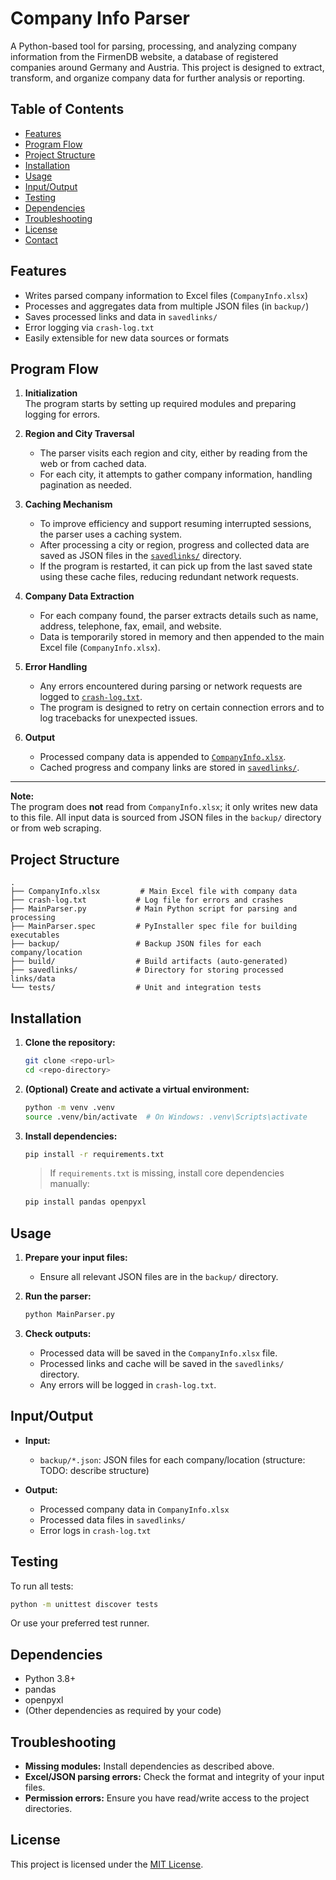 # Company Info Parser

A Python-based tool for parsing, processing, and analyzing company information from the FirmenDB website, a database of registered companies around Germany and Austria. This project is designed to extract, transform, and organize company data for further analysis or reporting.

## Table of Contents

- [Features](#features)
- [Program Flow](#program-flow)
- [Project Structure](#project-structure)
- [Installation](#installation)
- [Usage](#usage)
- [Input/Output](#inputoutput)
- [Testing](#testing)
- [Dependencies](#dependencies)
- [Troubleshooting](#troubleshooting)
- [License](#license)
- [Contact](#contact)

## Features

- Writes parsed company information to Excel files (`CompanyInfo.xlsx`)
- Processes and aggregates data from multiple JSON files (in `backup/`)
- Saves processed links and data in `savedlinks/`
- Error logging via `crash-log.txt`
- Easily extensible for new data sources or formats

## Program Flow

1. **Initialization**  
   The program starts by setting up required modules and preparing logging for errors.

2. **Region and City Traversal**  
   - The parser visits each region and city, either by reading from the web or from cached data.
   - For each city, it attempts to gather company information, handling pagination as needed.

3. **Caching Mechanism**  
   - To improve efficiency and support resuming interrupted sessions, the parser uses a caching system.
   - After processing a city or region, progress and collected data are saved as JSON files in the [`savedlinks/`](savedlinks/) directory.
   - If the program is restarted, it can pick up from the last saved state using these cache files, reducing redundant network requests.

4. **Company Data Extraction**  
   - For each company found, the parser extracts details such as name, address, telephone, fax, email, and website.
   - Data is temporarily stored in memory and then appended to the main Excel file (`CompanyInfo.xlsx`).

5. **Error Handling**  
   - Any errors encountered during parsing or network requests are logged to [`crash-log.txt`](crash-log.txt).
   - The program is designed to retry on certain connection errors and to log tracebacks for unexpected issues.

6. **Output**  
   - Processed company data is appended to [`CompanyInfo.xlsx`](CompanyInfo.xlsx).
   - Cached progress and company links are stored in [`savedlinks/`](savedlinks/).

---

**Note:**  
The program does **not** read from `CompanyInfo.xlsx`; it only writes new data to this file. All input data is sourced from JSON files in the `backup/` directory or from web scraping.

## Project Structure

```
.
├── CompanyInfo.xlsx         # Main Excel file with company data
├── crash-log.txt           # Log file for errors and crashes
├── MainParser.py           # Main Python script for parsing and processing
├── MainParser.spec         # PyInstaller spec file for building executables
├── backup/                 # Backup JSON files for each company/location
├── build/                  # Build artifacts (auto-generated)
├── savedlinks/             # Directory for storing processed links/data
└── tests/                  # Unit and integration tests
```

## Installation

1. **Clone the repository:**
   ```sh
   git clone <repo-url>
   cd <repo-directory>
   ```

2. **(Optional) Create and activate a virtual environment:**
   ```sh
   python -m venv .venv
   source .venv/bin/activate  # On Windows: .venv\Scripts\activate
   ```

3. **Install dependencies:**
   ```sh
   pip install -r requirements.txt
   ```
   > If `requirements.txt` is missing, install core dependencies manually:
   ```sh
   pip install pandas openpyxl
   ```

## Usage

1. **Prepare your input files:**
   - Ensure all relevant JSON files are in the `backup/` directory.

2. **Run the parser:**
   ```sh
   python MainParser.py
   ```

3. **Check outputs:**
   - Processed data will be saved in the `CompanyInfo.xlsx` file.
   - Processed links and cache will be saved in the `savedlinks/` directory.
   - Any errors will be logged in `crash-log.txt`.

## Input/Output

- **Input:**
  - `backup/*.json`: JSON files for each company/location (structure: TODO: describe structure)

- **Output:**
  - Processed company data in `CompanyInfo.xlsx`
  - Processed data files in `savedlinks/`
  - Error logs in `crash-log.txt`

## Testing

To run all tests:

```sh
python -m unittest discover tests
```

Or use your preferred test runner.

## Dependencies

- Python 3.8+
- pandas
- openpyxl
- (Other dependencies as required by your code)

## Troubleshooting

- **Missing modules:** Install dependencies as described above.
- **Excel/JSON parsing errors:** Check the format and integrity of your input files.
- **Permission errors:** Ensure you have read/write access to the project directories.

## License

This project is licensed under the [MIT License](LICENSE).
